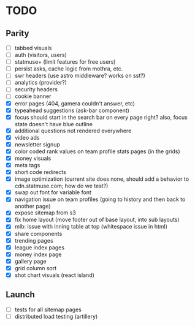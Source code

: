 # TODO

## Parity

- [ ] tabbed visuals
- [ ] auth (visitors, users)
- [ ] statmuse+ (limit features for free users)
- [ ] persist asks, cache logic from mothra, etc.
- [ ] swr headers (use astro middleware? works on sst?)
- [ ] analytics (provider?)
- [ ] security headers
- [ ] cookie banner
- [x] error pages (404, gamera couldn't answer, etc)
- [x] typeahead suggestions (ask-bar component)
- [x] focus should start in the search bar on every page right? also, focus state doesn't have blue outline
- [x] additional questions not rendered everywhere
- [x] video ads
- [x] newsletter signup
- [x] color coded rank values on team profile stats pages (in the grids)
- [x] money visuals
- [x] meta tags
- [x] short code redirects
- [x] image optimization (current site does none, should add a behavior to cdn.statmuse.com; how do we test?)
- [x] swap out font for variable font
- [x] navigation issue on team profiles (going to history and then back to another page)
- [x] expose sitemap from s3
- [x] fix home layout (move footer out of base layout, into sub layouts)
- [x] mlb: issue with inning table at top (whitespace issue in html)
- [x] share components
- [x] trending pages
- [x] league index pages
- [x] money index page
- [x] gallery page
- [x] grid column sort
- [x] shot chart visuals (react island)

## Launch

- [ ] tests for all sitemap pages
- [ ] distributed load testing (artillery)
